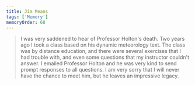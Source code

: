 ```yaml
---
title: Jim Means 
tags: ['Memory']
memoryOrder: 68
---
```

> I was very saddened to hear of Professor Holton's death. Two years ago I took a class based on his dynamic meteorology text.  The class was by distance education, and there were several exercises that I had trouble with, and even some questions that my instructor couldn't answer. I emailed Professor Holton and he was very kind to send  prompt responses to all questions.  I am very sorry that I will never have the chance to meet him, but he leaves an impressive legacy.